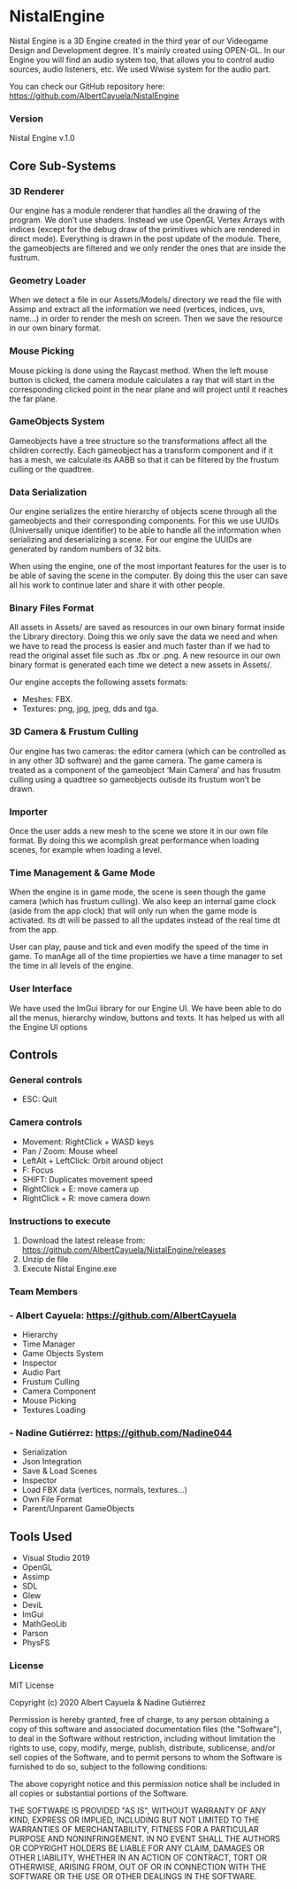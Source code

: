 # NistalEngine
Nistal Engine is a 3D Engine created in the third year of our Videogame Design and Development degree. It's mainly created using OPEN-GL.
In our Engine you will find an audio system too, that allows you to control audio sources, audio listeners, etc. We used Wwise system for the audio part.

You can check our GitHub repository here: https://github.com/AlbertCayuela/NistalEngine

### Version
Nistal Engine v.1.0

## Core Sub-Systems
### 3D Renderer
Our engine has a module renderer that handles all the drawing of the program. We don’t use shaders. Instead we use OpenGL Vertex Arrays with indices (except for the debug draw of the primitives which are rendered in direct mode). Everything is drawn in the post update of the module. There, the gameobjects are filtered and we only render the ones that are inside the fustrum.

### Geometry Loader
When we detect a file in our Assets/Models/ directory we read the file with Assimp and extract all the information we need (vertices, indices, uvs, name…) in order to render the mesh on screen. Then we save the resource in our own binary format.

### Mouse Picking
Mouse picking is done using the Raycast method. When the left mouse button is clicked, the camera module calculates a ray that will start in the corresponding clicked point in the near plane and will project until it reaches the far plane.

### GameObjects System
Gameobjects have a tree structure so the transformations affect all the children correctly. Each gameobject has a transform component and if it has a mesh, we calculate its AABB so that it can be filtered by the frustum culling or the quadtree.

### Data Serialization
Our engine serializes the entire hierarchy of objects scene through all the gameobjects and their corresponding components. For this we use UUIDs (Universally unique identifier) to be able to handle all the information when serializing and deserializing a scene. For our engine the UUIDs are generated by random numbers of 32 bits.

When using the engine, one of the most important features for the user is to be able of saving the scene in the computer. By doing this the user can save all his work to continue later and share it with other people.

### Binary Files Format
All assets in Assets/ are saved as resources in our own binary format inside the Library directory. Doing this we only save the data we need and when we have to read the process is easier and much faster than if we had to read the original asset file such as .fbx or .png. A new resource in our own binary format is generated each time we detect a new assets in Assets/.

Our engine accepts the following assets formats:

- Meshes: FBX.
- Textures: png, jpg, jpeg, dds and tga.

### 3D Camera & Frustum Culling
Our engine has two cameras: the editor camera (which can be controlled as in any other 3D software) and the game camera. The game camera is treated as a component of the gameobject ‘Main Camera’ and has frusutm culling using a quadtree so gameobjects outisde its frustum won’t be drawn.

### Importer 
Once the user adds a new mesh to the scene we store it in our own file format. By doing this we acomplish great performance when loading scenes, for example when loading a level.

### Time Management & Game Mode
When the engine is in game mode, the scene is seen though the game camera (which has frustum culling). We also keep an internal game clock (aside from the app clock) that will only run when the game mode is activated. Its dt will be passed to all the updates instead of the real time dt from the app.

User can play, pause and tick and even modify the speed of the time in game. To manAge all of the time propierties we have a time manager to set the time in all levels of the engine.

### User Interface
We have used the ImGui library for our Engine UI. We have been able to do all the menus, hierarchy window, buttons and texts. It has helped us with all the Engine UI options

## Controls
### General controls
- ESC: Quit
### Camera controls
- Movement: RightClick + WASD keys
- Pan / Zoom: Mouse wheel
- LeftAlt + LeftClick: Orbit around object
- F: Focus
- SHIFT: Duplicates movement speed
- RightClick + E: move camera up
- RightClick + R: move camera down

### Instructions to execute
1. Download the latest release from: https://github.com/AlbertCayuela/NistalEngine/releases
2. Unzip de file
3. Execute Nistal Engine.exe

### Team Members
### - Albert Cayuela: https://github.com/AlbertCayuela
- Hierarchy
- Time Manager
- Game Objects System
- Inspector
- Audio Part
- Frustum Culling
- Camera Component
- Mouse Picking
- Textures Loading
### - Nadine Gutiérrez: https://github.com/Nadine044
- Serialization
- Json Integration
- Save & Load Scenes
- Inspector
- Load FBX data (vertices, normals, textures...)
- Own File Format
- Parent/Unparent GameObjects

## Tools Used
- Visual Studio 2019
- OpenGL
- Assimp
- SDL
- Glew
- DeviL
- ImGui
- MathGeoLib
- Parson
- PhysFS

### License
MIT License

Copyright (c) 2020 Albert Cayuela & Nadine Gutiérrez

Permission is hereby granted, free of charge, to any person obtaining a copy
of this software and associated documentation files (the "Software"), to deal
in the Software without restriction, including without limitation the rights
to use, copy, modify, merge, publish, distribute, sublicense, and/or sell
copies of the Software, and to permit persons to whom the Software is
furnished to do so, subject to the following conditions:

The above copyright notice and this permission notice shall be included in all
copies or substantial portions of the Software.

THE SOFTWARE IS PROVIDED "AS IS", WITHOUT WARRANTY OF ANY KIND, EXPRESS OR
IMPLIED, INCLUDING BUT NOT LIMITED TO THE WARRANTIES OF MERCHANTABILITY,
FITNESS FOR A PARTICULAR PURPOSE AND NONINFRINGEMENT. IN NO EVENT SHALL THE
AUTHORS OR COPYRIGHT HOLDERS BE LIABLE FOR ANY CLAIM, DAMAGES OR OTHER
LIABILITY, WHETHER IN AN ACTION OF CONTRACT, TORT OR OTHERWISE, ARISING FROM,
OUT OF OR IN CONNECTION WITH THE SOFTWARE OR THE USE OR OTHER DEALINGS IN THE
SOFTWARE.
